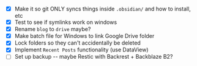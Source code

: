 - [x] Make it so git ONLY syncs things inside `.obsidian/` and how to install, etc
- [x] Test to see if symlinks work on windows
- [x] Rename `blog` to `drive` maybe?
- [x] Make batch file for Windows to link Google Drive folder
- [x] Lock folders so they can't accidentally be deleted
- [x] Implement `Recent Posts` functionality (use DataView)
- [ ] Set up backup -- maybe Restic with Backrest + Backblaze B2?